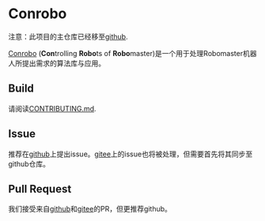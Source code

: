 # Conrobo

注意：此项目的主仓库已经移至[github](https://github.com/Shivelino/conrobo).

[Conrobo](https://github.com/Shivelino/conrobo) (**Con**trolling **Robo**ts of **Robo**master)是一个用于处理Robomaster机器人所提出需求的算法库与应用。

## Build
请阅读[CONTRIBUTING.md](./CONTRIBUTING.md).

## Issue
推荐在[github](https://github.com/Shivelino/conrobo/issues)上提出issue。[gitee](https://gitee.com/bitrm2020cv/conrobo/issues)上的issue也将被处理，但需要首先将其同步至github仓库。

## Pull Request
我们接受来自[github](https://github.com/Shivelino/conrobo/pulls)和[gitee](https://gitee.com/bitrm2020cv/conrobo/pulls)的PR，但更推荐github。
